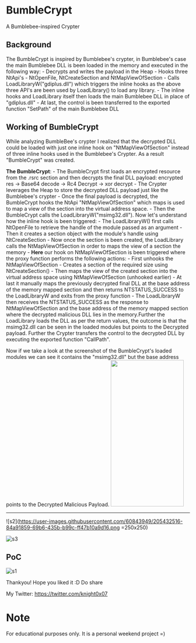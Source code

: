 # BumbleCrypt
A Bumblebee-inspired Crypter

## Background

The BumbleCrypt is inspired by Bumblebee's crypter, in Bumblebee's case the main Bumblebee DLL is been loaded in the memory and executed in the following way:
    - Decrypts and writes the payload in the Heap
    - Hooks three NtApi's - NtOpenFile, NtCreateSection and NtMapViewOfSection
    - Calls LoadLibraryW("gdiplus.dll") which triggers the inline hooks as the above three API's are been used by LoadLibrary() to load any library.
    - The inline hooks and LoadLibrary itself then loads the main Bumblebee DLL in place of "gdiplus.dll"
    - At last, the control is been transferred to the exported function "SetPath" of the main Bumblebee DLL
    
## Working of BumbleCrypt

While analyzing BumbleBee's crypter I realized that the decrypted DLL could be loaded with just one inline hook on "NtMapViewOfSection" instead of three inline hooks used in the Bumblebee's Crypter. As a result "BumbleCrypt" was created.

**The BumbleCrypt**:
    - The BumbleCrypt first loads an encrypted resource from the .rsrc section and then decrypts the final DLL payload: encrypted res -> Base64 decode -> Rc4 Decrypt -> xor decrypt
    - The Crypter leverages the Heap to store the decrypted DLL payload just like the Bumblebee's crypter
    - Once the final payload is decrypted, the BumbleCrypt hooks the NtApi "NtMapViewOfSection" which maps is used to map a view of the section into the virtual address space.
    - Then the BumbleCrypt calls the LoadLibraryW("msimg32.dll"). Now let's understand how the inline hook is been triggered:
            - The LoadLibraryW() first calls NtOpenFile to retrieve the handle of the module passed as an argument
            - Then it creates a section object with the module's handle using NtCreateSection
            - Now once the section is been created, the LoadLibrary calls the NtMapViewOfSection in order to maps the view of a section the memory
            - **Here** our hook on NtMapViewOfSection is been triggered where the proxy function performs the following actions:
                            - First unhooks the NtMapViewOfSection
                            - Creates a section of the required size using NtCreateSection()
                            - Then maps the view of the created section into the virtual address space using NtMapViewOfSection (unhooked earlier)
                            - At last it manually maps the previously decrypted final DLL at the base address of the memory mapped section and then returns NTSTATUS_SUCCESS to the LoadLibraryW and exits from the proxy function 
    - The LoadLibraryW then receives the NTSTATUS_SUCCESS as the response to NtMapViewOfSection and the base address of the memory mapped section where the decrypted malicious DLL lies in the memory.Further the LoadLibrary loads the DLL as per the return values, the outcome is that the msimg32.dll can be seen in the loaded modules but  points to the Decrypted payload. Further the Crypter transfers the control to the decrypted DLL by executing the exported function "CallPath".
    
Now if we take a look at the screenshot of the BumbleCrypt's loaded modules we can see it contains the "msimg32.dll" but the base address points to the Decrypted Malicious Payload.
<img src="https://user-images.githubusercontent.com/60843949/205432516-84a91859-69b6-435b-b99c-ff47b10a9d16.png" data-canonical-src="https://user-images.githubusercontent.com/60843949/205432516-84a91859-69b6-435b-b99c-ff47b10a9d16.png" width="200" height="400" />

--- 
![s2](https://user-images.githubusercontent.com/60843949/205432516-84a91859-69b6-435b-b99c-ff47b10a9d16.png =250x250)

![s3](https://user-images.githubusercontent.com/60843949/205432540-db15d8d5-d0e5-4731-ab3d-a649cf74f90c.png)

## PoC

![s1](https://user-images.githubusercontent.com/60843949/205432713-6d8700a9-9a76-4827-8f5f-b9b699af9e10.png)


Thankyou! Hope you liked it :D Do share

My Twitter: https://twitter.com/knight0x07


# Note 
For educational purposes only. It is a personal weekend project =)









    
    
           
